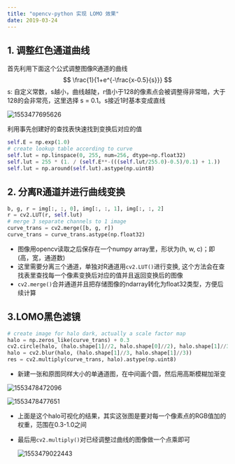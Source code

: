 ```yaml
---
title: "opencv-python 实现 LOMO 效果"
date: 2019-03-24
---
```

## 1. 调整红色通道曲线

首先利用下面这个公式调整图像R通道的曲线
$$
\frac{1}{1+e^{-\frac{x-0.5}{s}}}
$$
s: 自定义常数，s越小，曲线越陡，r值小于128的像素点会被调整得非常暗，大于128的会非常亮，这里选择 s = 0.1。s接近1时基本变成直线

![1553477695626](C:\Users\RPH\AppData\Roaming\Typora\typora-user-images\1553477695626.png)

利用事先创建好的查找表快速找到变换后对应的值

```python
self.E = np.exp(1.0)
# create lookup table according to curve
self.lut = np.linspace(0, 255, num=256, dtype=np.float32)
self.lut = 255 * (1. / (self.E**-(((self.lut/255.0)-0.5)/0.1) + 1.))
self.lut = np.around(self.lut).astype(np.uint8)
```



## 2. 分离R通道并进行曲线变换

```python
b, g, r = img[:, :, 0], img[:, :, 1], img[:, :, 2]
r = cv2.LUT(r, self.lut)
# merge 3 separate channels to 1 image
curve_trans = cv2.merge([b, g, r])
curve_trans = curve_trans.astype(np.float32)
```

- 图像用opencv读取之后保存在一个numpy array里，形状为(h, w, c)；即(高，宽，通道数)
- 这里需要分离三个通道，单独对R通道用`cv2.LUT()`进行变换, 这个方法会在查找表里查找每一个像素变换后对应的值并且返回变换后的图像
- `cv2.merge()`合并通道并且把存储图像的ndarray转化为float32类型，方便后续计算

## 3.LOMO黑色滤镜

```python
# create image for halo dark, actually a scale factor map
halo = np.zeros_like(curve_trans) + 0.3
cv2.circle(halo, (halo.shape[1]//2, halo.shape[0]//2), halo.shape[1]//3, [1,1,1], -1)
halo = cv2.blur(halo, (halo.shape[1]//3, halo.shape[1]//3))
res = cv2.multiply(curve_trans, halo).astype(np.uint8)
```

- 新建一张和原图同样大小的单通道图，在中间画个圆，然后用高斯模糊加渐变

![1553478472096](C:\Users\RPH\AppData\Roaming\Typora\typora-user-images\1553478472096.png)

![1553478477651](C:\Users\RPH\AppData\Roaming\Typora\typora-user-images\1553478477651.png)

- 上面是这个halo可视化的结果，其实这张图是要对每一个像素点的RGB值加的权重，范围在0.3-1.0之间

- 最后用`cv2.multiply()`对已经调整过曲线的图像做一个点乘即可

  ![1553479022443](C:\Users\RPH\AppData\Roaming\Typora\typora-user-images\1553479022443.png)

